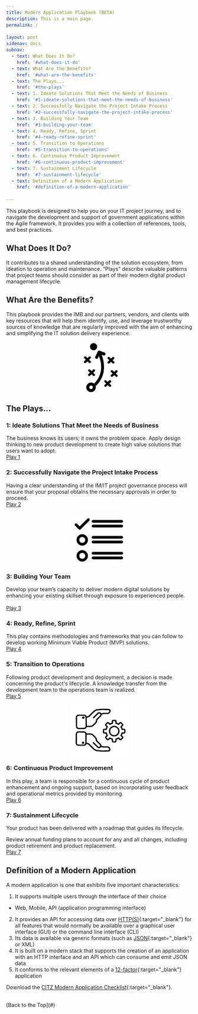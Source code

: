 ```yaml
---
title: Modern Application Playbook (BETA)
description: This is a main page.
permalink: /

layout: post
sidenav: docs
subnav:
  - text: What Does It Do?
    href: '#what-does-it-do'
  - text: What Are the Benefits?
    href: '#what-are-the-benefits'
  - text: The Plays...
    href: '#the-plays'
  - text: 1. Ideate Solutions That Meet the Needs of Business
    href: '#1-ideate-solutions-that-meet-the-needs-of-business'
  - text: 2. Successfully Navigate the Project Intake Process
    href: '#2-successfully-navigate-the-project-intake-process'
  - text: 3. Building Your Team
    href: '#3-building-your-team'
  - text: 4. Ready, Refine, Sprint
    href: '#4-ready-refine-sprint'
  - text: 5. Transition to Operations
    href: '#5-transition-to-operations'
  - text: 6. Continuous Product Improvement
    href: '#6-continuous-product-improvement'
  - text: 7. Sustainment Lifecycle
    href: '#7-sustainment-lifecycle'
  - text: Definition of a Modern Application
    href: '#definition-of-a-modern-application'

---
```

This playbook is designed to help you on your IT project journey, and to navigate the development and support of government applications within the Agile framework. It provides you with a collection of references, tools, and best practices. 

## What Does It Do?
It contributes to a shared understanding of the solution ecosystem, from ideation to operation and maintenance. “Plays” describe valuable patterns that project teams should consider as part of their modern digital product management lifecycle. 

## What Are the Benefits?
This playbook provides the IMB and our partners, vendors, and clients with key resources that will help them identify, use, and leverage trustworthy sources of knowledge that are regularly improved with the aim of enhancing and simplifying the IT solution delivery experience.

<img height="140" width="110" style="display: block; margin-left: auto; margin-right: auto;" src="assets/img/playbook-icon.png" alt="">
<!-- <img height="140" width="110" style="display: block; margin-left: auto; margin-right: auto;" src="CITZ-IMB-playbook/assets/img/playbook-icon.png" alt=""> -->

## The Plays...

### 1: Ideate Solutions That Meet the Needs of Business
The business knows its users; it owns the problem space. Apply design thinking to new product development to create high value solutions that users want to adopt.   
[Play 1](/CITZ-IMB-playbook/play1)

### 2: Successfully Navigate the Project Intake Process
Having a clear understanding of the IM/IT project governance process will ensure that your proposal obtains the necessary approvals in order to proceed.
<br/>
[Play 2](/CITZ-IMB-playbook/play2)

<img height="140" width="148" style="display: block; margin-left: auto; margin-right: auto;" src="assets/img/checklist-icon.png" alt="">
<!-- <img height="140" width="148" style="display: block; margin-left: auto; margin-right: auto;" src="CITZ-IMB-playbook/assets/img/checklist-icon.png" alt=""> -->

### 3: Building Your Team
Develop your team’s capacity to deliver modern digital solutions by enhancing your existing skillset through exposure to experienced people. 	
<br/>
[Play 3](/CITZ-IMB-playbook/play3)

### 4: Ready, Refine, Sprint
This play contains methodologies and frameworks that you can follow to develop working Minimum Viable Product (MVP) solutions.
<br>
[Play 4](/CITZ-IMB-playbook/play4)

### 5: Transition to Operations
Following product development and deployment, a decision is made concerning the product's lifecycle. A knowledge transfer from the development team to the operations team is realized.
<br/>
[Play 5](/CITZ-IMB-playbook/play5)

<img height="140" width="158" style="display: block; margin-left: auto; margin-right: auto;" src="assets/img/support-icon.png" alt="">
<!-- <img height="140" width="158" style="display: block; margin-left: auto; margin-right: auto;" src="CITZ-IMB-playbook/assets/img/support-icon.png" alt=""> -->

### 6: Continuous Product Improvement
In this play, a team is responsible for a continuous cycle of product enhancement and ongoing support, based on incorporating user feedback and operational metrics provided by monitoring.
<br/>
[Play 6](/CITZ-IMB-playbook/play6)

### 7: Sustainment Lifecycle
Your product has been delivered with a roadmap that guides its lifecycle.

Review annual funding plans to account for any and all changes, including product retirement and product replacement.
<br/>
[Play 7](/CITZ-IMB-playbook/play7)

## Definition of a Modern Application
A modern application is one that exhibits five important characteristics:
1. It supports multiple users through the interface of their choice
  - Web, Mobile, API (application programming interface)
2. It provides an API for accessing data over [HTTP(S)](https://en.wikipedia.org/wiki/HTTPS){:target="_blank"} for all features that would normally be available over a graphical user interface (GUI) or the command line interface (CLI)
3. Its data is available via generic formats (such as [JSON](https://en.wikipedia.org/wiki/JSON){:target="_blank"} or XML)
4. It is built on a modern stack that supports the creation of an application with an HTTP interface and an API which can consume and emit JSON data
5. It conforms to the relevant elements of a [12-factor](https://12factor.net/){:target="_blank"} application

Download the [CITZ Modern Application Checklist](/CITZ-IMB-playbook/docs/CITZ-IMB-PLAYBOOK-CHECKLIST.docx){:target="_blank"}.

<br/>
[Back to the Top](#)
